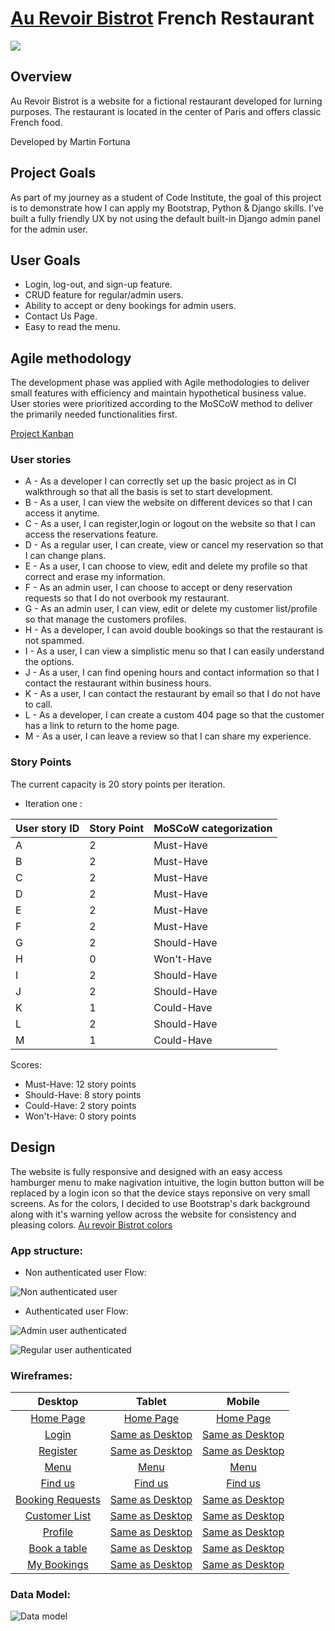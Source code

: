 # **[Au Revoir Bistrot](#)**  French Restaurant
![](docs/screenshots/Amiresponsive.png)

## **Overview**

Au Revoir Bistrot is a website for a fictional restaurant developed for lurning purposes. The restaurant is located in the center of Paris and offers classic French food.

Developed by Martin Fortuna

## **Project Goals**

As part of my journey as a student of Code Institute, the goal of this project is to demonstrate how I can apply my Bootstrap, Python & Django skills. I've built a fully friendly UX by not using the default built-in Django admin panel for the admin user.

## **User Goals**

-  Login, log-out, and sign-up feature.
-  CRUD feature for regular/admin users.
-  Ability to accept or deny bookings for admin users.
-  Contact Us Page.
-  Easy to read the menu.

## **Agile methodology**

The development phase was applied with Agile methodologies to deliver small features with efficiency and maintain hypothetical business value. User stories were prioritized according to the MoSCoW method to deliver the primarily needed functionalities first.

[Project Kanban](https://github.com/users/MartinFortuna/projects/6/views/1)


### **User stories**

- A - As a developer I can correctly set up the basic project as in CI walkthrough so that all the basis is set to start development. 
- B - As a user, I can view the website on different devices so that I can access it anytime.
- C - As a user, I can register,login or logout  on the website so that I can access the  reservations feature.
- D - As a regular user, I can create, view or cancel my reservation so that I can change plans.
- E - As a user, I can choose to view, edit and delete my profile so that correct and erase my information.
- F - As an admin user, I can choose to accept or deny reservation requests so that I do not overbook my restaurant.
- G - As an admin user, I can view, edit or delete my customer list/profile so that manage the customers profiles.
- H - As a developer, I can avoid double bookings so that the restaurant is not spammed.
- I - As a user, I can view a simplistic menu so that I can easily understand the options.
- J - As a user, I can find opening hours and contact information so that I contact the restaurant within business hours.
- K - As a user, I can contact the restaurant by email so that I do not have to call. 
- L - As a developer, I can create a custom 404 page so that the customer has a link to return to the home page.
- M - As a user, I can leave a review so that I can share my experience. 


### **Story Points**

The current capacity is 20 story points per iteration.

- Iteration one : 

 User story ID | Story Point | MoSCoW categorization |
| ---------- |  -----------| ---------- |
| A | 2 | Must-Have |
| B | 2 | Must-Have |
| C | 2 | Must-Have |
| D | 2 | Must-Have |
| E | 2 | Must-Have|
| F | 2 | Must-Have |
| G | 2 | Should-Have |
| H | 0 | Won't-Have |
| I | 2 | Should-Have |
| J | 2 | Should-Have |
| K | 1 | Could-Have |
| L | 2 | Should-Have |
| M | 1 | Could-Have |

Scores:

- Must-Have: 12 story points
- Should-Have: 8 story points
- Could-Have: 2 story points
- Won't-Have: 0 story points


## **Design**

The website is fully responsive and designed with an easy access hamburger menu to make nagivation intuitive, the login button button will be replaced by a login icon so that the device stays reponsive on very small screens. 
As for the colors, I decided to use Bootstrap's dark background along with it's warning yellow across the website for consistency and pleasing colors. [ Au revoir Bistrot colors](docs/screenshots/colors.png)

### App structure: 

- Non authenticated user Flow:

![Non authenticated user](docs/screenshots/Unauthenticateduser.png)

- Authenticated user Flow:

![Admin user authenticated](docs/screenshots/Adminauthenticated.png)

![Regular user authenticated](docs/screenshots/Regularuserauthenticated.png)


### Wireframes: 

|    Desktop   |    Tablet    |    Mobile    |
|    :----:    |     :----:   |    :----:    |
|[Home Page](docs/screenshots/hompageDesktop.png)|[Home Page](docs/screenshots/homepageIpad.png)|[Home Page](docs/screenshots/homepageMobile.png)|
|[Login](docs/screenshots/loginDesktop.png)|[Same as Desktop](docs/screenshots/loginDesktop.png)|[Same as Desktop](docs/screenshots/loginDesktop.png)|
|[Register](docs/screenshots/Sign-up.png)|[Same as Desktop](docs/screenshots/Sign-up.png)|[Same as Desktop](docs/screenshots/Sign-up.png)|
|[Menu](docs/screenshots/menuDesktop.png)|[Menu](docs/screenshots/menuIpad.png)|[Menu](docs/screenshots/menuMobile.png)|
|[Find us](docs/screenshots/findusDesktop.png)|[Find us](docs/screenshots/findusIpad.png)|[Find us](docs/screenshots/findusMobile.png)|
|[Booking Requests](docs/screenshots/bookingrequestsDesktop.png)|[Same as Desktop](docs//bookingrequestsDesktop.png)|[Same as Desktop](docs/screenshots/bookingrequestsDesktop.png)|
|[Customer List](docs/screenshots/customerlist.png)|[Same as Desktop](docs/screenshots/customerlist.png)|[Same as Desktop](docs/screenshots/customerlist.png)|
|[Profile](docs/screenshots/regularuserprofile.png)|[Same as Desktop](docs/screenshots/regularuserprofile.png)|[Same as Desktop](docs/screenshots/regularuserprofile.png)|
|[Book a table](docs/screenshots/bookatableDesktop.png)|[Same as Desktop](docs/screenshots/bookatableDesktop.png)|[Same as Desktop](docs/screenshots/bookatableDesktop.png)|
|[My Bookings](docs/screenshots/mybookindsDesktop.png)|[Same as Desktop](docs/screenshots/mybookindsDesktop.png)|[Same as Desktop](docs/screenshots/mybookindsDesktop.png)|


### Data Model: 

![Data model](docs/screenshots/datamodel.png)















